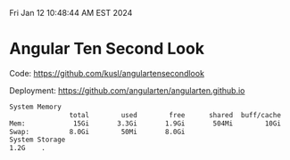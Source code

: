 Fri Jan 12 10:48:44 AM EST 2024

# Angular Ten Second Look

Code: https://github.com/kusl/angulartensecondlook

Deployment: https://github.com/angularten/angularten.github.io

```bash
System Memory
               total        used        free      shared  buff/cache   available
Mem:            15Gi       3.3Gi       1.9Gi       504Mi        10Gi        11Gi
Swap:          8.0Gi        50Mi       8.0Gi
System Storage
1.2G	.
